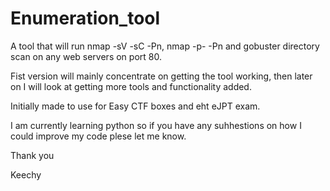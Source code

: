 # Enumeration_tool
A tool that will run nmap -sV -sC -Pn, nmap -p- -Pn and gobuster directory scan on any web servers on port 80. 

Fist version will mainly concentrate on getting the tool working, then later on I will look at getting more tools and functionality added. 

Initially made to use for Easy CTF boxes and eht eJPT exam. 

I am currently learning python so if you have any suhhestions on how I could improve my code plese let me know. 

Thank you

Keechy 
